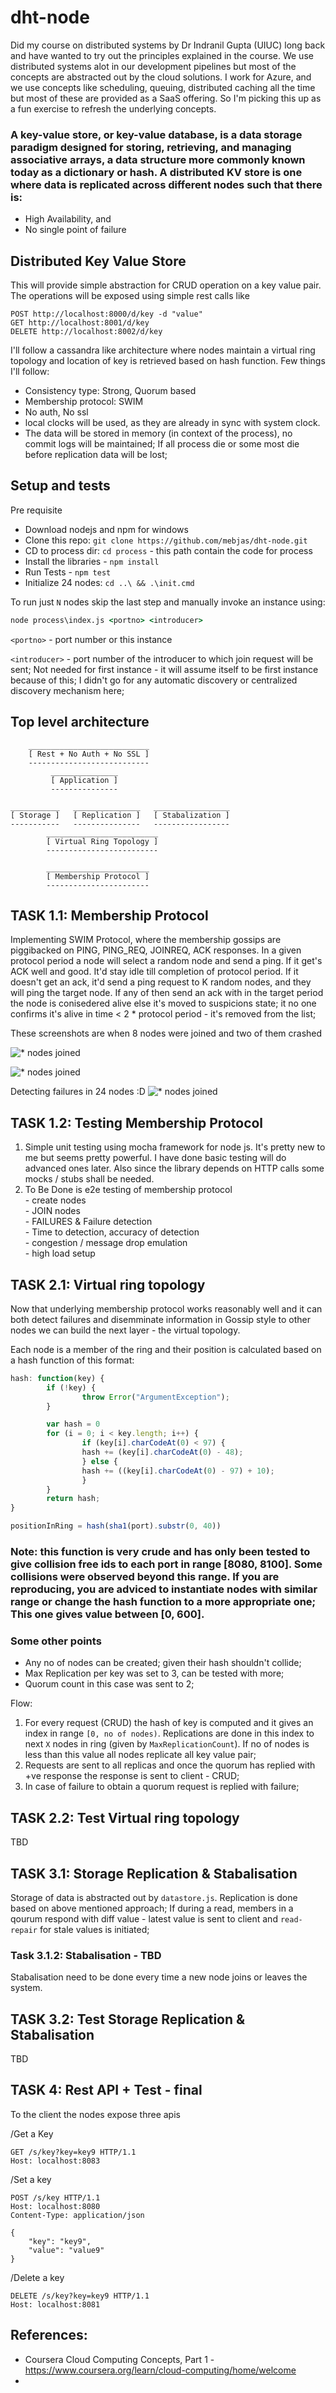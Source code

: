 # dht-node
Did my course on distributed systems by Dr Indranil Gupta (UIUC) long back and have wanted to try out the principles explained in the course. We use distributed systems alot in our development pipelines but most of the concepts are abstracted out by the cloud solutions. I work for Azure, and we use concepts like scheduling, queuing, distributed caching all the time but most of these are provided as a SaaS offering. So I'm picking this up as a fun exercise to refresh the underlying concepts.


### A key-value store, or key-value database, is a data storage paradigm designed for storing, retrieving, and managing associative arrays, a data structure more commonly known today as a dictionary or hash. A distributed KV store is one where data is replicated across different nodes such that there is:
 - High Availability, and
 - No single point of failure

## Distributed Key Value Store
This will provide simple abstraction for CRUD operation on a key value pair. The operations will be exposed using simple rest calls like
````
POST http://localhost:8000/d/key -d "value"
GET http://localhost:8001/d/key
DELETE http://localhost:8002/d/key
````
I'll follow a cassandra like architecture where nodes maintain a virtual ring topology and location of key is retrieved based on hash function. Few things I'll follow:

 - Consistency type: Strong, Quorum based
 - Membership protocol: SWIM
 - No auth, No ssl
 - local clocks will be used, as they are already in sync with system clock.
 - The data will be stored in memory (in context of the process), no commit logs will be maintained; If all process die or some most die before replication data will be lost; 

## Setup and tests
Pre requisite
 - Download nodejs and npm for windows
 - Clone this repo: `git clone https://github.com/mebjas/dht-node.git`
 - CD to process dir: `cd process` - this path contain the code for process
 - Install the libraries - `npm install`
 - Run Tests - `npm test`
 - Initialize 24 nodes: `cd ..\ && .\init.cmd`

To run just `N` nodes skip the last step and manually invoke an instance using:
```cmd
node process\index.js <portno> <introducer>
```
`<portno>` - port number or this instance

`<introducer>` - port number of the introducer to which join request will be sent; Not needed for first instance - it will assume itself to be first instance because of this; I didn't go for any automatic discovery or centralized discovery mechanism here;

## Top level architecture
```
    ___________________________
    [ Rest + No Auth + No SSL ]
    ---------------------------
         _______________
         [ Application ]
         ---------------

___________   _______________   _________________
[ Storage ]   [ Replication ]   [ Stabalization ]
-----------   ---------------   -----------------
        _________________________
        [ Virtual Ring Topology ]
        -------------------------

        _______________________
        [ Membership Protocol ]
        -----------------------
```

## TASK 1.1: Membership Protocol
Implementing SWIM Protocol, where the membership gossips are piggibacked on PING, PING_REQ, JOINREQ, ACK responses. In a given protocol period a node will select a random node and send a ping. If it get's ACK well and good. It'd stay idle till completion of protocol period. If it doesn't get an ack, it'd send a ping request to K random nodes, and they will ping the target node. If any of then send an ack with in the target period the node is conisedered alive else it's moved to suspicions state; it no one confirms it's alive in time < 2 * protocol period - it's removed from the list;

These screenshots are when 8 nodes were joined and two of them crashed

![* nodes joined](./screenshot/membership.PNG)

![* nodes joined](./screenshot/membership_fd.PNG)

Detecting failures in 24 nodes :D 
![* nodes joined](./screenshot/membership_fd_24.PNG)

## TASK 1.2: Testing Membership Protocol

1. Simple unit testing using mocha framework for node js. It's pretty new to me but seems pretty powerful. I have done basic testing will do advanced ones later. Also since the library depends on HTTP calls some mocks / stubs shall be needed.
2. To Be Done is e2e testing of membership protocol<br>
        - create nodes<br>
        - JOIN nodes<br>
        - FAILURES & Failure detection<br>
        - Time to detection, accuracy of detection<br>
        - congestion / message drop emulation<br>
        - high load setup <br>

## TASK 2.1: Virtual ring topology
Now that underlying membership protocol works reasonably well and it can both detect failures and disemminate information in Gossip style to other nodes we can build the next layer - the virtual topology.

Each node is a member of the ring and their position is calculated based on a hash function of this format:
```js
hash: function(key) {
        if (!key) {
                throw Error("ArgumentException");
        }

        var hash = 0
        for (i = 0; i < key.length; i++) {
                if (key[i].charCodeAt(0) < 97) {
                hash += (key[i].charCodeAt(0) - 48);
                } else {
                hash += ((key[i].charCodeAt(0) - 97) + 10);
                }
        }
        return hash;
}

positionInRing = hash(sha1(port).substr(0, 40))
```
### Note: this function is very crude and has only been tested to give collision free ids to each port in range [8080, 8100]. Some collisions were observed beyond this range. If you are reproducing, you are adviced to instantiate nodes with similar range or change the hash function to a more appropriate one; This one gives value between [0, 600].

### Some other points
 - Any no of nodes can be created; given their hash shouldn't collide;
 - Max Replication per key was set to 3, can be tested with more;
 - Quorum count in this case was sent to 2;

Flow:
1. For every request (CRUD) the hash of key is computed and it gives an index in range `[0, no of nodes)`. Replications are done in this index to next `X` nodes in ring (given by `MaxReplicationCount`). If no of nodes is less than this value all nodes replicate all key value pair;
2. Requests are sent to all replicas and once the quorum has replied with +ve response the response is sent to client - CRUD;
3. In case of failure to obtain a quorum request is replied with failure;


## TASK 2.2: Test Virtual ring topology
TBD

## TASK 3.1: Storage Replication & Stabalisation
Storage of data is abstracted out by `datastore.js`. Replication is done based on above mentioned approach; If during a read, members in a qourum respond with diff value - latest value is sent to client and `read-repair` for stale values is initiated;

### Task 3.1.2: Stabalisation - TBD
Stabalisation need to be done every time a new node joins or leaves the system.

## TASK 3.2: Test Storage Replication & Stabalisation
TBD

## TASK 4: Rest API + Test - final
To the client the nodes expose three apis

/Get a Key
```
GET /s/key?key=key9 HTTP/1.1
Host: localhost:8083
```

/Set a key
```
POST /s/key HTTP/1.1
Host: localhost:8080
Content-Type: application/json

{
	"key": "key9",
	"value": "value9"
}
```

/Delete a key
```
DELETE /s/key?key=key9 HTTP/1.1
Host: localhost:8081
```
## References:
 - Coursera Cloud Computing Concepts, Part 1 - https://www.coursera.org/learn/cloud-computing/home/welcome
 - 




